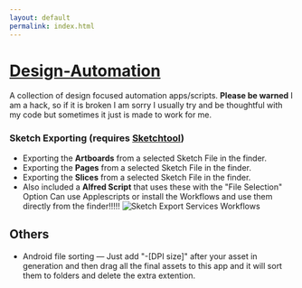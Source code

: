 ```yaml
---
layout: default
permalink: index.html
---
```


[Design-Automation](https://github.com/okayjeffrey/Design-Automation)
=================

A collection of design focused automation apps/scripts. **Please be warned** I am a hack, so if it is broken I am sorry I usually try and be thoughtful with my code but sometimes it just is made to work for me.

### Sketch Exporting (requires [Sketchtool](http://bohemiancoding.com/sketch/tool/))
* Exporting the **Artboards** from a selected Sketch File in the finder.
* Exporting the **Pages** from a selected Sketch File in the finder.
* Exporting the **Slices** from a selected Sketch File in the finder.
* Also included a **Alfred Script** that uses these with the "File Selection" Option
Can use Applescripts or install the Workflows and use them directly from the finder!!!!!
![Sketch Export Services Workflows](http://monosnap.com/image/88B9kA3QFmW2WXHzuVH7FLitrsOj13.png)

## Others
* Android file sorting — Just add "-[DPI size]" after your asset in generation and then drag all the final assets to this app and it will sort them to folders and delete the extra extention.
